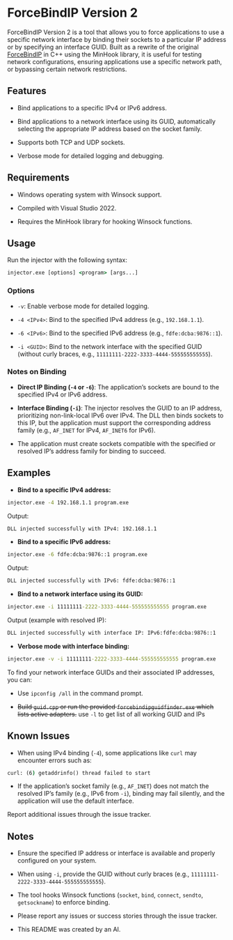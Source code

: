 # ForceBindIP Version 2

ForceBindIP Version 2 is a tool that allows you to force applications to use a specific network interface by binding their sockets to a particular IP address or by specifying an interface GUID. Built as a rewrite of the original [ForceBindIP](https://r1ch.net/projects/forcebindip) in C++ using the MinHook library, it is useful for testing network configurations, ensuring applications use a specific network path, or bypassing certain network restrictions.

## Features

- Bind applications to a specific IPv4 or IPv6 address.

- Bind applications to a network interface using its GUID, automatically selecting the appropriate IP address based on the socket family.

- Supports both TCP and UDP sockets.

- Verbose mode for detailed logging and debugging.

## Requirements

- Windows operating system with Winsock support.

- Compiled with Visual Studio 2022.

- Requires the MinHook library for hooking Winsock functions.

## Usage

Run the injector with the following syntax:

```cmd
injector.exe [options] <program> [args...]
```

### Options

- `-v`: Enable verbose mode for detailed logging.

- `-4 <IPv4>`: Bind to the specified IPv4 address (e.g., `192.168.1.1`).

- `-6 <IPv6>`: Bind to the specified IPv6 address (e.g., `fdfe:dcba:9876::1`).

- `-i <GUID>`: Bind to the network interface with the specified GUID (without curly braces, e.g., `11111111-2222-3333-4444-555555555555`).

### Notes on Binding

- **Direct IP Binding (`-4` or `-6`)**: The application’s sockets are bound to the specified IPv4 or IPv6 address.

- **Interface Binding (`-i`)**: The injector resolves the GUID to an IP address, prioritizing non-link-local IPv6 over IPv4. The DLL then binds sockets to this IP, but the application must support the corresponding address family (e.g., `AF_INET` for IPv4, `AF_INET6` for IPv6).

- The application must create sockets compatible with the specified or resolved IP’s address family for binding to succeed.

## Examples

- **Bind to a specific IPv4 address:**

```cmd
injector.exe -4 192.168.1.1 program.exe
```

Output:

```cmd
DLL injected successfully with IPv4: 192.168.1.1
```

- **Bind to a specific IPv6 address:**

```cmd
injector.exe -6 fdfe:dcba:9876::1 program.exe
```

Output:

```cmd
DLL injected successfully with IPv6: fdfe:dcba:9876::1
```

- **Bind to a network interface using its GUID:**

```cmd
injector.exe -i 11111111-2222-3333-4444-555555555555 program.exe
```

Output (example with resolved IP):

```cmd
DLL injected successfully with interface IP: IPv6:fdfe:dcba:9876::1
```

- **Verbose mode with interface binding:**

```cmd
injector.exe -v -i 11111111-2222-3333-4444-555555555555 program.exe
```

To find your network interface GUIDs and their associated IP addresses, you can:

- Use `ipconfig /all` in the command prompt.

- ~~Build `guid.cpp` or run the provided `forcebindipguidfinder.exe` which lists active adapters.~~ use `-l` to get list of all working GUID and IPs

## Known Issues

- When using IPv4 binding (`-4`), some applications like `curl` may encounter errors such as:

```cmd
curl: (6) getaddrinfo() thread failed to start
```

- If the application’s socket family (e.g., `AF_INET`) does not match the resolved IP’s family (e.g., IPv6 from `-i`), binding may fail silently, and the application will use the default interface.

Report additional issues through the issue tracker.

## Notes

- Ensure the specified IP address or interface is available and properly configured on your system.

- When using `-i`, provide the GUID without curly braces (e.g., `11111111-2222-3333-4444-555555555555`).

- The tool hooks Winsock functions (`socket`, `bind`, `connect`, `sendto`, `getsockname`) to enforce binding.

- Please report any issues or success stories through the issue tracker.

- This README was created by an AI.
